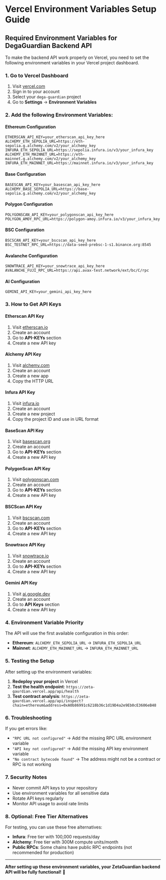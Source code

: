 # Vercel Environment Variables Setup Guide

## Required Environment Variables for DegaGuardian Backend API

To make the backend API work properly on Vercel, you need to set the following environment variables in your Vercel project dashboard.

### 1. Go to Vercel Dashboard
1. Visit [vercel.com](https://vercel.com)
2. Sign in to your account
3. Select your `dega-guardian` project
4. Go to **Settings** → **Environment Variables**

### 2. Add the following Environment Variables:

#### **Ethereum Configuration**
```
ETHERSCAN_API_KEY=your_etherscan_api_key_here
ALCHEMY_ETH_SEPOLIA_URL=https://eth-sepolia.g.alchemy.com/v2/your_alchemy_key
INFURA_ETH_SEPOLIA_URL=https://sepolia.infura.io/v3/your_infura_key
ALCHEMY_ETH_MAINNET_URL=https://eth-mainnet.g.alchemy.com/v2/your_alchemy_key
INFURA_ETH_MAINNET_URL=https://mainnet.infura.io/v3/your_infura_key
```

#### **Base Configuration**
```
BASESCAN_API_KEY=your_basescan_api_key_here
ALCHEMY_BASE_SEPOLIA_URL=https://base-sepolia.g.alchemy.com/v2/your_alchemy_key
```

#### **Polygon Configuration**
```
POLYGONSCAN_API_KEY=your_polygonscan_api_key_here
POLYGON_AMOY_RPC_URL=https://polygon-amoy.infura.io/v3/your_infura_key
```

#### **BSC Configuration**
```
BSCSCAN_API_KEY=your_bscscan_api_key_here
BSC_TESTNET_RPC_URL=https://data-seed-prebsc-1-s1.binance.org:8545
```

#### **Avalanche Configuration**
```
SNOWTRACE_API_KEY=your_snowtrace_api_key_here
AVALANCHE_FUJI_RPC_URL=https://api.avax-test.network/ext/bc/C/rpc
```

#### **AI Configuration**
```
GEMINI_API_KEY=your_gemini_api_key_here
```

### 3. How to Get API Keys

#### **Etherscan API Key**
1. Visit [etherscan.io](https://etherscan.io)
2. Create an account
3. Go to **API-KEYs** section
4. Create a new API key

#### **Alchemy API Key**
1. Visit [alchemy.com](https://alchemy.com)
2. Create an account
3. Create a new app
4. Copy the HTTP URL

#### **Infura API Key**
1. Visit [infura.io](https://infura.io)
2. Create an account
3. Create a new project
4. Copy the project ID and use in URL format

#### **BaseScan API Key**
1. Visit [basescan.org](https://basescan.org)
2. Create an account
3. Go to **API-KEYs** section
4. Create a new API key

#### **PolygonScan API Key**
1. Visit [polygonscan.com](https://polygonscan.com)
2. Create an account
3. Go to **API-KEYs** section
4. Create a new API key

#### **BSCScan API Key**
1. Visit [bscscan.com](https://bscscan.com)
2. Create an account
3. Go to **API-KEYs** section
4. Create a new API key

#### **Snowtrace API Key**
1. Visit [snowtrace.io](https://snowtrace.io)
2. Create an account
3. Go to **API-KEYs** section
4. Create a new API key

#### **Gemini API Key**
1. Visit [ai.google.dev](https://ai.google.dev)
2. Create an account
3. Go to **API Keys** section
4. Create a new API key

### 4. Environment Variable Priority

The API will use the first available configuration in this order:
- **Ethereum**: `ALCHEMY_ETH_SEPOLIA_URL` → `INFURA_ETH_SEPOLIA_URL`
- **Mainnet**: `ALCHEMY_ETH_MAINNET_URL` → `INFURA_ETH_MAINNET_URL`

### 5. Testing the Setup

After setting up the environment variables:

1. **Redeploy your project** in Vercel
2. **Test the health endpoint**: `https://zeta-gaurdian.vercel.app/api/health`
3. **Test contract analysis**: `https://zeta-gaurdian.vercel.app/api/inspect?chain=ethereum&address=0xA0b86991c6218b36c1d19D4a2e9Eb0cE3606eB48`

### 6. Troubleshooting

If you get errors like:
- `"RPC URL not configured"` → Add the missing RPC URL environment variable
- `"API key not configured"` → Add the missing API key environment variable
- `"No contract bytecode found"` → The address might not be a contract or RPC is not working

### 7. Security Notes

- Never commit API keys to your repository
- Use environment variables for all sensitive data
- Rotate API keys regularly
- Monitor API usage to avoid rate limits

### 8. Optional: Free Tier Alternatives

For testing, you can use these free alternatives:
- **Infura**: Free tier with 100,000 requests/day
- **Alchemy**: Free tier with 300M compute units/month
- **Public RPCs**: Some chains have public RPC endpoints (not recommended for production)

---

**After setting up these environment variables, your ZetaGuardian backend API will be fully functional!** 🚀
